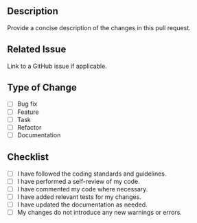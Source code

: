## Description

Provide a concise description of the changes in this pull request.

## Related Issue

Link to a GitHub issue if applicable.

## Type of Change

- [ ] Bug fix
- [ ] Feature
- [ ] Task
- [ ] Refactor
- [ ] Documentation

## Checklist

- [ ] I have followed the coding standards and guidelines.
- [ ] I have performed a self-review of my code.
- [ ] I have commented my code where necessary.
- [ ] I have added relevant tests for my changes.
- [ ] I have updated the documentation as needed.
- [ ] My changes do not introduce any new warnings or errors.
